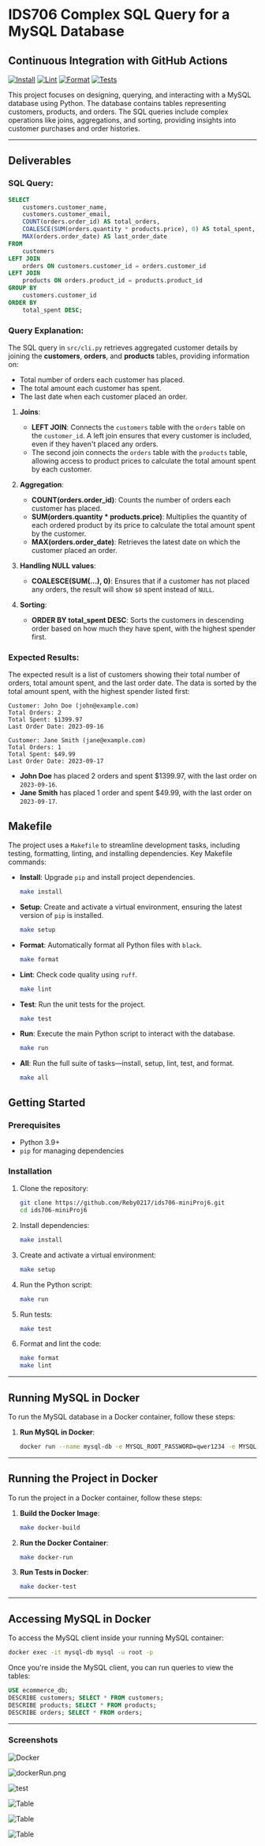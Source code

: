 # IDS706 Complex SQL Query for a MySQL Database

## Continuous Integration with GitHub Actions
[![Install](https://github.com/Reby0217/ids706-miniProj6/actions/workflows/install.yml/badge.svg)](https://github.com/Reby0217/ids706-miniProj6/actions/workflows/install.yml)
[![Lint](https://github.com/Reby0217/ids706-miniProj6/actions/workflows/lint.yml/badge.svg)](https://github.com/Reby0217/ids706-miniProj6/actions/workflows/lint.yml)
[![Format](https://github.com/Reby0217/ids706-miniProj6/actions/workflows/format.yml/badge.svg)](https://github.com/Reby0217/ids706-miniProj6/actions/workflows/format.yml)
[![Tests](https://github.com/Reby0217/ids706-miniProj6/actions/workflows/test.yml/badge.svg)](https://github.com/Reby0217/ids706-miniProj6/actions/workflows/test.yml)



This project focuses on designing, querying, and interacting with a MySQL database using Python. The database contains tables representing customers, products, and orders. The SQL queries include complex operations like joins, aggregations, and sorting, providing insights into customer purchases and order histories.

---
## Deliverables

### SQL Query:
```sql
SELECT
    customers.customer_name,
    customers.customer_email,
    COUNT(orders.order_id) AS total_orders,
    COALESCE(SUM(orders.quantity * products.price), 0) AS total_spent,
    MAX(orders.order_date) AS last_order_date
FROM
    customers
LEFT JOIN
    orders ON customers.customer_id = orders.customer_id
LEFT JOIN
    products ON orders.product_id = products.product_id
GROUP BY
    customers.customer_id
ORDER BY
    total_spent DESC;
```

### Query Explanation:

The SQL query in `src/cli.py` retrieves aggregated customer details by joining the **customers**, **orders**, and **products** tables, providing information on:
- Total number of orders each customer has placed.
- The total amount each customer has spent.
- The last date when each customer placed an order.

1. **Joins**:
   - **LEFT JOIN**: Connects the `customers` table with the `orders` table on the `customer_id`. A left join ensures that every customer is included, even if they haven't placed any orders.
   - The second join connects the `orders` table with the `products` table, allowing access to product prices to calculate the total amount spent by each customer.

2. **Aggregation**:
   - **COUNT(orders.order_id)**: Counts the number of orders each customer has placed.
   - **SUM(orders.quantity * products.price)**: Multiplies the quantity of each ordered product by its price to calculate the total amount spent by the customer.
   - **MAX(orders.order_date)**: Retrieves the latest date on which the customer placed an order.

3. **Handling NULL values**:
   - **COALESCE(SUM(...), 0)**: Ensures that if a customer has not placed any orders, the result will show `$0` spent instead of `NULL`.

4. **Sorting**:
   - **ORDER BY total_spent DESC**: Sorts the customers in descending order based on how much they have spent, with the highest spender first.

### Expected Results:

The expected result is a list of customers showing their total number of orders, total amount spent, and the last order date. The data is sorted by the total amount spent, with the highest spender listed first:

```
Customer: John Doe (john@example.com)
Total Orders: 2
Total Spent: $1399.97
Last Order Date: 2023-09-16

Customer: Jane Smith (jane@example.com)
Total Orders: 1
Total Spent: $49.99
Last Order Date: 2023-09-17
```

- **John Doe** has placed 2 orders and spent $1399.97, with the last order on `2023-09-16`.
- **Jane Smith** has placed 1 order and spent $49.99, with the last order on `2023-09-17`.



## Makefile

The project uses a `Makefile` to streamline development tasks, including testing, formatting, linting, and installing dependencies. Key Makefile commands:

- **Install**: Upgrade `pip` and install project dependencies.
  ```bash
  make install
  ```
  
- **Setup**: Create and activate a virtual environment, ensuring the latest version of `pip` is installed.
  ```bash
  make setup
  ```

- **Format**: Automatically format all Python files with `black`.
  ```bash
  make format
  ```

- **Lint**: Check code quality using `ruff`.
  ```bash
  make lint
  ```

- **Test**: Run the unit tests for the project.
  ```bash
  make test
  ```

- **Run**: Execute the main Python script to interact with the database.
  ```bash
  make run
  ```

- **All**: Run the full suite of tasks—install, setup, lint, test, and format.
  ```bash
  make all
  ```

## Getting Started

### Prerequisites

- Python 3.9+
- `pip` for managing dependencies

### Installation

1. Clone the repository:

   ```bash
   git clone https://github.com/Reby0217/ids706-miniProj6.git
   cd ids706-miniProj6
   ```

2. Install dependencies:

   ```bash
   make install
   ```
3. Create and activate a virtual environment:
   ```bash
   make setup
   ```

4. Run the Python script:
   ```bash
   make run
   ```

5. Run tests:
   ```bash
   make test
   ```

6. Format and lint the code:
   ```bash
   make format
   make lint
   ```

---

## Running MySQL in Docker

To run the MySQL database in a Docker container, follow these steps:

1. **Run MySQL in Docker**:
   ```bash
   docker run --name mysql-db -e MYSQL_ROOT_PASSWORD=qwer1234 -e MYSQL_DATABASE=ecommerce_db -p 3306:3306 -d mysql:8.0
   ```

---

## Running the Project in Docker

To run the project in a Docker container, follow these steps:

1. **Build the Docker Image**:
   ```bash
   make docker-build
   ```

2. **Run the Docker Container**:
   ```bash
   make docker-run
   ```

3. **Run Tests in Docker**:
   ```bash
   make docker-test
   ```

---

## Accessing MySQL in Docker

To access the MySQL client inside your running MySQL container:

```bash
docker exec -it mysql-db mysql -u root -p
```

Once you're inside the MySQL client, you can run queries to view the tables:

```sql
USE ecommerce_db;
DESCRIBE customers; SELECT * FROM customers;
DESCRIBE products; SELECT * FROM products;
DESCRIBE orders; SELECT * FROM orders;
```

---
### Screenshots
![Docker](screenshots/dockerBuild.png)

![dockerRun.png](screenshots/dockerRun.png)

![test](screenshots/test.png)

![Table](screenshots/table1.png)

![Table](screenshots/table2.png)

![Table](screenshots/table3.png)
